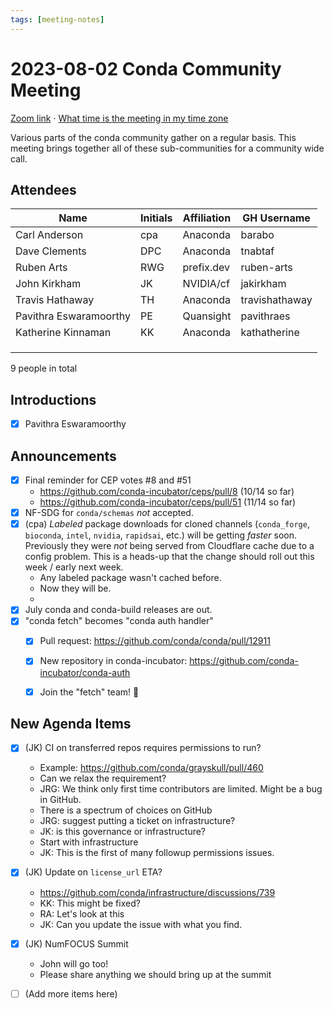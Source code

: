 ```yaml
---
tags: [meeting-notes]
---
```

# 2023-08-02 Conda Community Meeting 

[Zoom link](https://zoom.us/j/9138593505) · [What time is the meeting in my time zone](https://dateful.com/convert/utc?t=5pm)

Various parts of the conda community gather on a regular basis. This meeting brings together all of these sub-communities for a community wide call.

## Attendees

| Name                   | Initials | Affiliation  | GH Username      |
| ---------------------- | -------- | ------------ | ---------------- |
| Carl Anderson          | cpa      | Anaconda     | barabo           |
| Dave Clements          | DPC      | Anaconda     | tnabtaf          |
| Ruben Arts             | RWG      | prefix.dev   | ruben-arts       |
| John Kirkham           | JK       | NVIDIA/cf    | jakirkham        |  
| Travis Hathaway        | TH       | Anaconda     | travishathaway   |
| Pavithra Eswaramoorthy | PE       | Quansight    | pavithraes       |
| Katherine Kinnaman     | KK       | Anaconda     | kathatherine     |
|                        |          |              |                  |
|                        |          |              |                  |
|                        |          |              |                  |

9 people in total

## Introductions

- [x] Pavithra Eswaramoorthy 

## Announcements

- [x] Final reminder for CEP votes #8 and #51
  - https://github.com/conda-incubator/ceps/pull/8  (10/14 so far)
  - https://github.com/conda-incubator/ceps/pull/51 (11/14 so far)
- [x] NF-SDG for `conda/schemas` _not_ accepted.
- [x] (cpa) _Labeled_ package downloads for cloned channels (`conda_forge`, `bioconda`, `intel`, `nvidia`, `rapidsai`, etc.) will be getting _faster_ soon.  Previously they were _not_ being served from Cloudflare cache due to a config problem.  This is a heads-up that the change should roll out this week / early next week.
    - Any labeled package wasn't cached before.
    - Now they will be.
    - 
- [x] July conda and conda-build releases are out.
- [x] "conda fetch" becomes "conda auth handler"
    - [x] Pull request: https://github.com/conda/conda/pull/12911
    - [x] New repository in conda-incubator: https://github.com/conda-incubator/conda-auth
    - [x] Join the "fetch" team! :slightly_smiling_face: 


## New Agenda Items

- [x] (JK) CI on transferred repos requires permissions to run?
    - Example: https://github.com/conda/grayskull/pull/460
    - Can we relax the requirement?
    - JRG: We think only first time contributors are limited.  Might be a bug in GitHub.
    - There is a spectrum of choices on GitHub
    - JRG: suggest putting a ticket on infrastructure?
    - JK: is this governance or infrastructure?
    - Start with infrastructure
    - JK: This is the first of many followup permissions issues.
- [x] (JK) Update on `license_url` ETA?
    - https://github.com/conda/infrastructure/discussions/739
    - KK: This might be fixed?
    - RA: Let's look at this
    - JK: Can you update the issue with what you find.
- [x] (JK) NumFOCUS Summit
    - John will go too!
    - Please share anything we should bring up at the summit
- [ ] (Add more items here)
 
